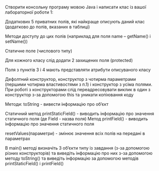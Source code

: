 Створити консольну програму мовою Java і написати клас із вашої лабораторної роботи 1:Додаткових 5 приватних полів, які найкраще описують даний клас (додатково до полів, вказаних в таблиці)Методи доступу до цих полів (наприклад для поля name – getName() і setName())Статичне поле (числового типу)Для кожного класу слід додати 2 захищених поля (protected)Поля з пунктів 3 і 4 мають представляти атрибути описуваного класуДефолтний конструктор, конструктор з чотирма параметрами (першими чотирма властивостями з п.1) і конструктор з усіма полями. При роботі з конструкторами слід переадресовувати виклик в один з конструктор з-за допомогою this та уникати копіювання кодуМетоди:toString - вивести інформацію про об’єктСтатичний метод printStaticField() - виводить інформацію про значення статичного поля (де Field - назва поля)Метод printField()  - виводить інформацію про значення статичного поляresetValues(параметри) - змінює значення всіх полів на передані в параметрахВ main() методі визначіть 3 об’єкти типу із завдання (з-за допомогою різних конструкторів) та виведіть інформацію про них з-за допомогою методу toString() та виведіть інформацію за допомогою методів printStaticField() і printField() 